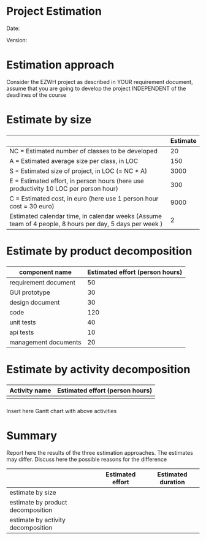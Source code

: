 # Project Estimation  
Date:

Version:


# Estimation approach
Consider the EZWH  project as described in YOUR requirement document, assume that you are going to develop the project INDEPENDENT of the deadlines of the course
# Estimate by size
### 
|             | Estimate                        |             
| ----------- | ------------------------------- |  
| NC =  Estimated number of classes to be developed   |  20                           |             
|  A = Estimated average size per class, in LOC       | 150                           | 
| S = Estimated size of project, in LOC (= NC * A) | 3000 |
| E = Estimated effort, in person hours (here use productivity 10 LOC per person hour)  | 300                                     |   
| C = Estimated cost, in euro (here use 1 person hour cost = 30 euro) | 9000 | 
| Estimated calendar time, in calendar weeks (Assume team of 4 people, 8 hours per day, 5 days per week ) |   2                 |               

# Estimate by product decomposition
### 
|         component name    | Estimated effort (person hours)   |             
| ----------- | ------------------------------- | 
|requirement document    | 50 |
| GUI prototype | 30 |
|design document | 30 |
|code | 120 |
| unit tests | 40 |
| api tests | 10 |
| management documents  | 20 |



# Estimate by activity decomposition
### 
|         Activity name    | Estimated effort (person hours)   |             
| ----------- | ------------------------------- | 
| | |
###
Insert here Gantt chart with above activities

# Summary

Report here the results of the three estimation approaches. The  estimates may differ. Discuss here the possible reasons for the difference

|             | Estimated effort                        |   Estimated duration |          
| ----------- | ------------------------------- | ---------------|
| estimate by size |  |
| estimate by product decomposition |  | 
| estimate by activity decomposition |  |




